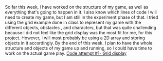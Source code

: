 So far this week, I have worked on the structure of my game, as well as everything that's going to happen in it. I also know which lines of code I will need to create my game, but I am still in the experiment phase of that. I tried using the grid example done in class to represent my game with the different objects, obstacles , and characters, but that was quite challending because i did not feel like the grid display was the most fit for me, for this project. However, I will most probably be using a 2D array and storing objects in it accordingly. By the end of this week, I plan to have the whole structure and objects of my game up and running, so I could have time to work on the actual game play.
[Code attempt #1- Grid display](https://editor.p5js.org/j-da-savage/sketches/81_m9fDnN)

